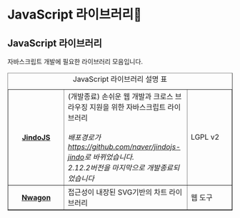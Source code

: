 # JavaScript 라이브러리

<html lang="ko">
<head>
    <title>NAVER Developers - 개발도구 Javascript 라이브러리</title>
    <meta name="description" content="NAVER Developers - 개발도구 Javascript 라이브러리">
</head>
<body>
<div class="con">
    <div class="h_page_area">
        <h2 class="h_page v2">JavaScript 라이브러리</h2>
        <div class="side_menu"></div>
    </div>
    <p class="p_desc">자바스크립트 개발에 필요한 라이브러리 모음입니다.</p>
    <table border="1" class="tbl_v st2">
        <caption><span class="blind">JavaScript 라이브러리 설명 표</span></caption>
        <colgroup>
            <col style="width:25%"><col><col style="width:20%">
        </colgroup>
        <tbody>
        <tr>
            <th scope="row">
                <a class="tool_logo tool5" href="https://github.com/naver/jindojs-jindo">JindoJS</a>
            </th>
            <td>(개발종료) 손쉬운 웹 개발과 크로스 브라우징 지원을 위한 자바스크립트 라이브러리
                <br><br>
                <em class="color_p3">배포경로가<a href="https://github.com/naver/jindojs-jindo">
                    https://github.com/naver/jindojs-jindo</a>로 바뀌었습니다.<br>
                    <em class="color_p3">2.12.2버전을 마지막으로 개발종료되었습니다</em>
            </td>
            <td>LGPL v2</td>
        </tr>
        <tr>
            <th scope="row">
                <a class="tool_logo tool8" href="http://nuli.navercorp.com/nwagon">Nwagon</a>
            </th>
            <td>접근성이 내장된 SVG기반의 차트 라이브러리</td>
            <td>웹 도구</td>
        </tr>
        </tbody>
    </table>
</div>
</body>
</html>

